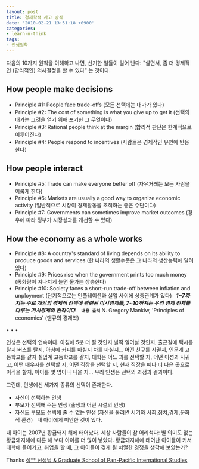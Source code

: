 ```yaml
---
layout: post
title: 경제학적 사고 방식
date: '2010-02-21 13:51:18 +0900'
categories:
- learn-n-think
tags:
- 인생철학
---
```


다음의 10가지 원칙을 이해하고 나면, 신기한 일들이 일어 난다: "살면서, 좀 더 경제적인 (합리적인) 의사결정을 할 수 있다" 는 것이다.

## How people make decisions

- Principle #1: People face trade-offs (모든 선택에는 대가가 있다)
- Principle #2: The cost of something is what you give up to get it (선택의 대가는 그것을 얻기 위해 포기한 그 무엇이다)
- Principle #3: Rational people think at the margin (합리적 판단은 한계적으로 이루어진다)
- Principle #4: People respond to incentives (사람들은 경제적인 유인에 반응한다)

## How people interact

- Principle #5: Trade can make everyone better off (자유거래는 모든 사람을 이롭게 한다)
- Principle #6: Markets are usually a good way to organize economic activity (일반적으로 시장이 경제활동을 조직하는 좋은 수단이다)
- Principle #7: Governments can sometimes improve market outcomes (경우에 따라 정부가 시장성과를 개선할 수 있다)

## How the economy as a whole works

- Principle #8: A country's standard of living depends on its ability to produce goods and services (한 나라의 생활수준은 그 나라의 생산능력에 달려있다)
- Principle #9: Prices rise when the government prints too much money (통화량이 지나치게 늘면 물가는 상승한다)
- Principle #10: Society faces a short-run trade-off between inflation and unployment (단기적으로는 인플레이션과 실업 사이에 상충관계가 있다)
 
***1~7까지는 주로 개인의 경제적 선택에 관련된 미시경제를, 7~10까지는 우리 경제 전체를 다루는 거시경제의 원칙이다.***
 
**`내용 출처`** N. Gregory Mankiw, 'Principles of economics' (맨큐의 경제학)

<div class="spacer">• • •</div>

인생은 선택의 연속이다. 아침에 5분 더 잘 것인지 벌떡 일어날 것인지, 출근길에 택시를 탈지 버스를 탈지, 아침에 커피를 마실지 차를 마실지... 어떤 친구를 사귈지, 인문계 고등학교를 갈지 실업계 고등학교를 갈지, 대학은 어느 과를 선택할 지, 어떤 이성과 사귀고, 어떤 배우자를 선택할 지, 어떤 직장을 선택할 지, 현재 직장을 떠나 더 나은 곳으로 이직을 할지, 아이를 몇 명이나 나을 지... 우리 인생은 선택의 과정과 결과이다.

그런데, 인생에선 세가지 종류의 선택이 존재한다.

- 자신이 선택하는 인생
- 부모가 선택해 주는 인생 (출생과 어린 시절의 인생)
- 자신도 부모도 선택해 줄 수 없는 인생 (자신을 둘러싼 시기와 사회,정치,경제,문화적 환경)
 
내 아이에게 미안한 것이 있다.

내 아이는 2007년 황금돼지 해에 태어났다. 세상 사람들이 참 어리석다: 별 의미도 없는 황금돼지해에 다른 해 보다 아이를 더 많이 낳았다. 황금돼지해에 태어난 아이들이 커서 대학에 들어가고, 취업을 할 때, 그 아이들이 겪게 될 치열한 경쟁을 생각해 보았는가?

Thanks [성** 선생님 & Graduate School of Pan-Pacific International Studies](http://gsp.khu.ac.kr)
